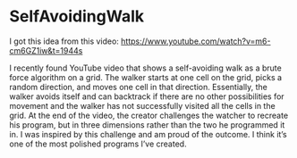 # SelfAvoidingWalk

I got this idea from this video: https://www.youtube.com/watch?v=m6-cm6GZ1iw&t=1944s

I recently found YouTube video that shows a self-avoiding walk as a brute force algorithm on a grid. The walker starts at one cell on the grid, picks a random direction, and moves one cell in that direction. Essentially, the walker avoids itself and can backtrack if there are no other possibilities for movement and the walker has not successfully visited all the cells in the grid. At the end of the video, the creator challenges the watcher to recreate his program, but in three dimensions rather than the two he programmed it in. I was inspired by this challenge and am proud of the outcome. I think it’s one of the most polished programs I’ve created.
